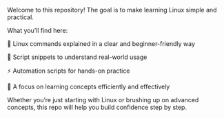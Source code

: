 Welcome to this repository! The goal is to make learning Linux simple and practical.

What you’ll find here:

📌 Linux commands explained in a clear and beginner-friendly way

📜 Script snippets to understand real-world usage

⚡ Automation scripts for hands-on practice

🎯 A focus on learning concepts efficiently and effectively

Whether you’re just starting with Linux or brushing up on advanced concepts, this repo will help you build confidence step by step.
